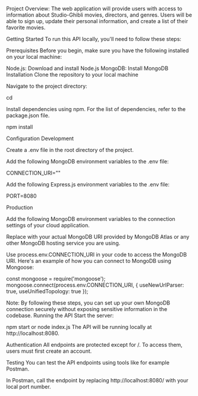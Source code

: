 Project Overview:
The web application will provide users with access to information about Studio-Ghibli
movies, directors, and genres. Users will be able to sign up, update their
personal information, and create a list of their favorite movies.

Getting Started
To run this API locally, you'll need to follow these steps:

Prerequisites
Before you begin, make sure you have the following installed on your local machine:

Node.js: Download and install Node.js
MongoDB: Install MongoDB
Installation
Clone the repository to your local machine 

Navigate to the project directory:

cd

Install dependencies using npm. For the list of dependencies, refer to the package.json file.

npm install

Configuration
Development

Create a .env file in the root directory of the project.

Add the following MongoDB environment variables to the .env file:

CONNECTION_URI=""

Add the following Express.js environment variables to the .env file:

PORT=8080

Production

Add the following MongoDB environment variables to the connection settings of your cloud application.

Replace <your-mongodb-uri> with your actual MongoDB URI provided by MongoDB Atlas or any other MongoDB hosting service you are using.

Use process.env.CONNECTION_URI in your code to access the MongoDB URI. Here's an example of how you can connect to MongoDB using Mongoose:

const mongoose = require('mongoose'); mongoose.connect(process.env.CONNECTION_URI, { useNewUrlParser: true, useUnifiedTopology: true });

Note: By following these steps, you can set up your own MongoDB connection securely without exposing sensitive information in the codebase.
Running the API
Start the server:

npm start or node index.js
The API will be running locally at http://localhost:8080.

Authentication
All endpoints are protected except for /. To access them, users must first create an account.

Testing
You can test the API endpoints using tools like for example Postman.

In Postman, call the endpoint by replacing http://localhost:8080/ with your local port number.










